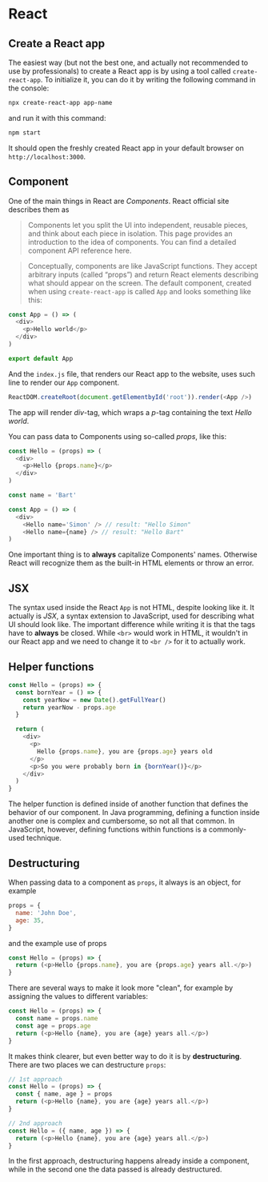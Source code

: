 # React

## Create a React app

The easiest way (but not the best one, and actually not recommended to use by professionals) to create a React app is by using a tool called `create-react-app`. To initialize it, you can do it by writing the following command in the console:
```bash
npx create-react-app app-name
```
and run it with this command:
```bash
npm start
```

It should open the freshly created React app in your default browser on `http://localhost:3000`.

## Component

One of the main things in React are *Components*. React official site describes them as 
> Components let you split the UI into independent, reusable pieces, and think about each piece in isolation. This page provides an introduction to the idea of components. You can find a detailed component API reference here.

> Conceptually, components are like JavaScript functions. They accept arbitrary inputs (called “props”) and return React elements describing what should appear on the screen.
The default component, created when using `create-react-app` is called `App` and looks something like this:

```js
const App = () => (
  <div>
    <p>Hello world</p>
  </div>
)

export default App
```

And the `index.js` file, that renders our React app to the website, uses such line to render our `App` component.
```js
ReactDOM.createRoot(document.getElementbyId('root')).render(<App />)
```

The app will render *div*-tag, which wraps a *p*-tag containing the text *Hello world*.

You can pass data to Components using so-called *props*, like this:
```js
const Hello = (props) => (
  <div>
    <p>Hello {props.name}</p>
  </div>
)

const name = 'Bart'

const App = () => (
  <div>
    <Hello name='Simon' /> // result: "Hello Simon"
    <Hello name={name} /> // result: "Hello Bart"
)
```
One important thing is to **always** capitalize Components' names. Otherwise React will recognize them as the built-in HTML elements or throw an error.

## JSX

The syntax used inside the React `App` is not HTML, despite looking like it. It actually is *JSX*, a syntax extension to JavaScript, used for describing what UI should look like. The important difference while writing it is that the tags have to **always** be closed. While `<br>` would work in HTML, it wouldn't in our React app and we need to change it to `<br />` for it to actually work.

## Helper functions

```js
const Hello = (props) => {
  const bornYear = () => {
    const yearNow = new Date().getFullYear()
    return yearNow - props.age
  }

  return (
    <div>
      <p>
        Hello {props.name}, you are {props.age} years old
      </p>
      <p>So you were probably born in {bornYear()}</p>
    </div>
  )
}
```
 The helper function is defined inside of another function that defines the behavior of our component. In Java programming, defining a function inside another one is complex and cumbersome, so not all that common. In JavaScript, however, defining functions within functions is a commonly-used technique.

 ## Destructuring

 When passing data to a component as `props`, it always is an object, for example
```js
props = {
  name: 'John Doe',
  age: 35,
}
```
and the example use of props
```js
const Hello = (props) => {
  return (<p>Hello {props.name}, you are {props.age} years all.</p>)
}
```
There are several ways to make it look more "clean", for example by assigning the values to different variables:
```js
const Hello = (props) => {
  const name = props.name
  const age = props.age
  return (<p>Hello {name}, you are {age} years all.</p>)
}
```
It makes think clearer, but even better way to do it is by **destructuring**. There are two places we can destructure `props`:
```js
// 1st approach
const Hello = (props) => {
  const { name, age } = props
  return (<p>Hello {name}, you are {age} years all.</p>)
}
```
```js
// 2nd approach
const Hello = ({ name, age }) => {
  return (<p>Hello {name}, you are {age} years all.</p>)
}
```
In the first approach, destructuring happens already inside a component, while in the second one the data passed is already destructured.